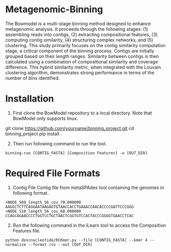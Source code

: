# Metagenomic-Binning
The Bowmodel is a multi-stage binning method designed to enhance metagenomic analysis. It proceeds through the following stages: (1) assembling reads into contigs, (2) extracting compositional features, (3) computing contig similarity, (4) structuring complex networks, and (5) clustering. This study primarily focuses on the contig similarity computation stage, a critical component of the binning process. Contigs are initially grouped based on their length ranges. Similarity between contigs is then calculated using a combination of compositional similarity and coverage difference. This hybrid similarity metric, when integrated with the Louvain clustering algorithm, demonstrates strong performance in terms of the number of bins identified.

# Installation
1. First clone the BowModel repository to a local directory. Note that BowModel only supports linux.

git clone https://github.com/yourname/binning_project.git
cd binning_project
pip install .

2. Then run following command to run the tool.
```
binning-run [CONTIG_FASTA] [Composition Features] -o [OUT_DIR]
```
# Required File Formats
1. Contig File
Contig file from metaSPAdes tool containing the genomes in following format.
```
>NODE_509_length_56_cov_70.000000
AAGGCTCTTCAGGAATAAGAGTGTAACCACCTGAAACCAACACCCCGATTCCCGGG
>NODE_510_length_56_cov_68.000000
CCAGCAGAACCCCTGGTCCTGCTAACTCGGTGTCCACTACCCGGGGTGAACCTCAC
```

2. Run the following command in the iLearn tool to access the Composition Features file.
```
python descnucleotide/RCKmer.py --file [CONTIG_FASTA] --kmer 4 --normalize --format csv --out [OUT_DIR]
```
